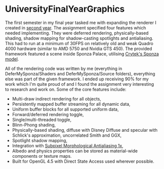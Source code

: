 # UniversityFinalYearGraphics
The first semester in my final year tasked me with expanding the renderer I created in [second year](https://github.com/storm20200/UniversitySecondYearSponza). The assignment specified four features which needed implementing. They were deferred rendering, physically-based shading, shadow mapping for shadow-casting spotlights and antialiasing. This had to run at a minimum of 30FPS on relatively old and weak Quadro 4000 hardware (similar to AMD 5750 and Nvidia GTS 450). The provided framework featured a scene inside Sponza Palace, utilising [Crytek's Sponza model](http://www.crytek.com/cryengine/cryengine3/downloads).

All of the rendering code was written by me (everything in DeferMySponza/Shaders and DeferMySponza/Source folders), everything else was part of the given framework. I ended up receiving 90% for my work which I'm quite proud of and I found the assignment very interesting to research and work on. Some of the core features include:

- Multi-draw indirect rendering for all objects,
- Persistently mapped buffer streaming for all dynamic data,
- Uniform buffer blocks for all supported uniform data,
- Forward/deferred rendering toggle,
- Single/multi-threaded toggle,
- Blinn-Phong shading,
- Physically-based shading, diffuse with Disney Diffuse and specular with Schlick's approximation, uncorrelated Smith and GGX,
- Spotlight shadow mapping,
- Integration with [Subpixel Morphological Antialiasing 1x](http://www.iryoku.com/smaa),
- Albedo and physics properties can be stored as material-wide components or texture maps.
- Built for OpenGL 4.5 with Direct State Access used wherever possible.
